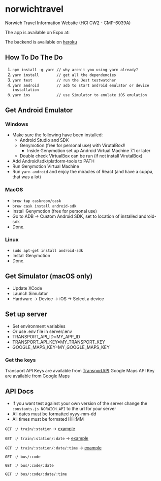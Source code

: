 # norwichtravel
Norwich Travel Information Website (HCI CW2 - CMP-6039A)

The app is available on Expo at:

The backend is available on [heroku](https://norwichtravelapi.herokuapp.com)

## How To Do The Do

1. `npm install -g yarn // why aren't you using yarn already?`
1. `yarn install        // get all the dependencies`
1. `yarn test           // run the Jest testwatcher`
1. `yarn android        // adb to start android emulator or device installation`
1. `yarn ios            // use Simulator to emulate iOS emulation`

## Get Android Emulator

### Windows
* Make sure the following have been installed:
    * Android Studio and SDK
    * Genymotion (free for personal use) with VirutalBox!!
        * Inside Genymotion set up Android Virtual Machine 7.1 or later
    * Double check VirtualBox can be run (if not install VirutalBox)
* Add Android\sdk\platform-tools to PATH
* Run Genymotion Virtual Machine
* Run `yarn android` and enjoy the miracles of React (and have a cuppa, that was a lot)

### MacOS
* `brew tap caskroom/cask`
* `brew cask install android-sdk`
* Install Genymotion (free for personal use)
* Go to ADB -> Custom Android SDK, set to location of installed android-sdk
* Done.

### Linux
* `sudo apt-get install android-sdk`
* Install Genymotion
* Done.

## Get Simulator (macOS only)
* Update XCode
* Launch Simulator
* Hardware -> Device -> iOS -> Select a device

## Set up server
* Set environment variables
* Or use .env file in server/.env
* TRANSPORT_API_ID=MY_APP_ID
* TRANSPORT_API_KEY=MY_TRANSPORT_KEY
* GOOGLE_MAPS_KEY=MY_GOOGLE_MAPS_KEY

### Get the keys
Transport API Keys are available from [TransportAPI](https://developer.transportapi.com)
Google Maps API Key are available from [Google Maps](https://developers.google.com/maps/documentation/javascript/get-api-key)


## API Docs
* If you want test against your own version of the server change the `constants.js NORWICH_API` to the url for your server
* All dates must be formatted yyyy-mm-dd
* All times must be formated HH:MM

`GET :/ train/:station` -> [example](https://norwichtravelapi.herokuapp.com/train/NRW)

`GET :/ train/:station/:date` -> [example](https://norwichtravelapi.herokuapp.com/train/NRW/2018-01-01)

`GET :/ train/:station/:date/:time` -> [example](https://norwichtravelapi.herokuapp.com/train/NRW/2018-01-01/15:00)

`GET :/ bus/:code`

`GET :/ bus/:code/:date`

`GET :/ bus/:code/:date/:time`
